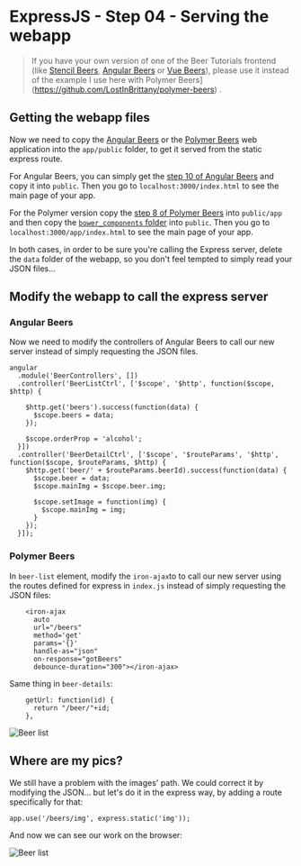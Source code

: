 # ExpressJS - Step 04 - Serving the webapp

> If you have your own version of one of the Beer Tutorials frontend (like [Stencil Beers](https://github.com/LostInBrittany/stencil-beers), [Angular Beers](https://github.com/LostInBrittany/angular-beers) or [Vue Beers](https://github.com/LostInBrittany/vue-beers)), please use it instead of the example I use here with Polymer Beers](https://github.com/LostInBrittany/polymer-beers) .

## Getting the webapp files

Now we need to copy the [Angular Beers](https://github.com/LostInBrittany/angular-beers) or the [Polymer Beers](https://github.com/LostInBrittany/polymer-beers) web application into the `app/public` folder, to get it served from the static express route.

For Angular Beers, you can simply get the [step 10 of Angular Beers](https://github.com/LostInBrittany/angular-beers/tree/master/step-10) and copy it into `public`. Then you go to `localhost:3000/index.html` to see the main page of your app.

For the Polymer version copy the [step 8 of Polymer Beers](https://github.com/LostInBrittany/polymer-beers/tree/master/step-08) into `public/app` and then copy the [`bower_components` folder](https://github.com/LostInBrittany/angular-beers/tree/master/bower_components) into `public`. Then you go to `localhost:3000/app/index.html` to see the main page of your app.

In both cases, in order to be sure you're calling the Express server, delete the `data` folder of the webapp, so you don't feel tempted to simply read your JSON files...

## Modify the webapp to call the express server

### Angular Beers

Now we need to modify the controllers of Angular Beers to call our new server instead of simply requesting the JSON files.

    angular
      .module('BeerControllers', [])
      .controller('BeerListCtrl', ['$scope', '$http', function($scope, $http) {

        $http.get('beers').success(function(data) {
          $scope.beers = data;
        });

        $scope.orderProp = 'alcohol';
      }])
      .controller('BeerDetailCtrl', ['$scope', '$routeParams', '$http', function($scope, $routeParams, $http) {
        $http.get('beer/' + $routeParams.beerId).success(function(data) {
          $scope.beer = data;      
          $scope.mainImg = $scope.beer.img;

          $scope.setImage = function(img) {
            $scope.mainImg = img;
          }
        });
      }]);


### Polymer Beers

In `beer-list` element, modify the `iron-ajax`to to call our new server using the routes defined for express in `index.js` instead of simply requesting the JSON files:

```
    <iron-ajax
      auto
      url="/beers"
      method='get'
      params='{}'
      handle-as="json"
      on-response="gotBeers"
      debounce-duration="300"></iron-ajax>
```

Same thing in `beer-details`:

```
    getUrl: function(id) {
      return "/beer/"+id;
    },
```

![Beer list](/assets/step-04-beerlist-withoutpics.png)

## Where are my pics?

We still have a problem with the images' path. We could correct it by modifying the JSON... but let's do it in the express way, by adding a route specifically for that:


    app.use('/beers/img', express.static('img'));      


And now we can see our work on the browser:


![Beer list](/assets/step-04-beerlist.png)
